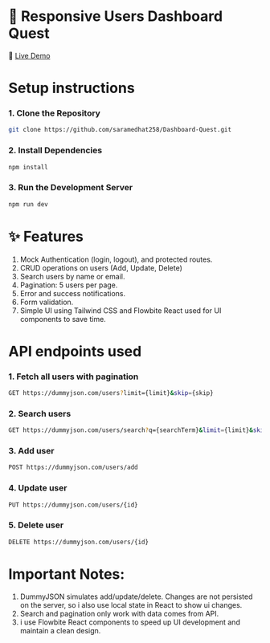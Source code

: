 # 👤 Responsive Users Dashboard Quest 
🔗 [Live Demo](https://saramedhat258.github.io/Dashboard-Quest/)

# Setup instructions 

### 1. Clone the Repository
```bash
git clone https://github.com/saramedhat258/Dashboard-Quest.git
```

### 2. Install Dependencies
```bash
npm install
```

### 3. Run the Development Server
```bash
npm run dev
```

# ✨ Features

1. Mock Authentication (login, logout), and protected routes.
2. CRUD operations on users (Add, Update, Delete)
3. Search users by name or email.
4. Pagination: 5 users per page.
5. Error and success notifications.
6. Form validation.
7. Simple UI using Tailwind CSS and Flowbite React used for UI components to save time.

# API endpoints used

### 1. Fetch all users with pagination
```bash
GET https://dummyjson.com/users?limit={limit}&skip={skip}
```

### 2. Search users
```bash
GET https://dummyjson.com/users/search?q={searchTerm}&limit={limit}&skip={skip}
```

### 3. Add user
```bash
POST https://dummyjson.com/users/add
```

### 4. Update user
```bash
PUT https://dummyjson.com/users/{id}
```

### 5. Delete user
```bash
DELETE https://dummyjson.com/users/{id}
```

# Important Notes:
1. DummyJSON simulates add/update/delete. Changes are not persisted on the server, so i also use local state in React to show ui changes.
2. Search and pagination only work with data comes from API.
3. i use Flowbite React components to speed up UI development and maintain a clean design.



